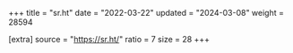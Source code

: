 +++
title = "sr.ht"
date = "2022-03-22"
updated = "2024-03-08"
weight = 28594

[extra]
source = "https://sr.ht/"
ratio = 7
size = 28
+++
